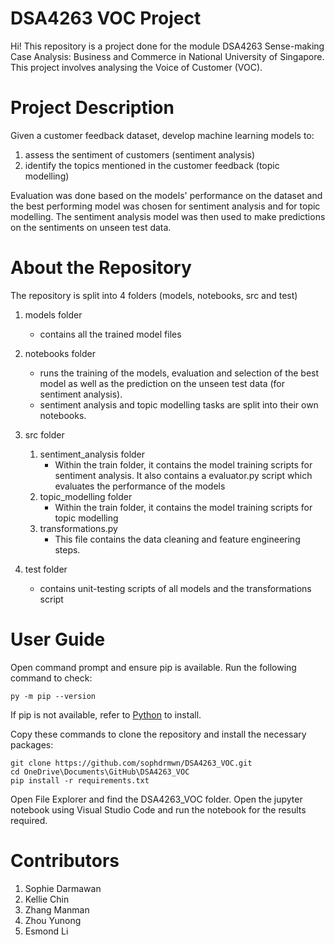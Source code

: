 # DSA4263 VOC Project
Hi! This repository is a project done for the module DSA4263 Sense-making Case Analysis: Business and Commerce in National University of Singapore. This project involves analysing the Voice of Customer (VOC). 

# Project Description
Given a customer feedback dataset, develop machine learning models to:
  1. assess the sentiment of customers (sentiment analysis)
  2. identify the topics mentioned in the customer feedback (topic modelling)

Evaluation was done based on the models' performance on the dataset and the best performing model was chosen for sentiment analysis and for topic modelling. The sentiment analysis model was then used to make predictions on the sentiments on unseen test data.

# About the Repository
The repository is split into 4 folders (models, notebooks, src and test)

  1. models folder
      - contains all the trained model files
    
  2. notebooks folder
      - runs the training of the models, evaluation and selection of the best model as well as the prediction on the unseen test data (for sentiment analysis). 
      - sentiment analysis and topic modelling tasks are split into their own notebooks. 
  
  3. src folder
      1. sentiment_analysis folder
          - Within the train folder, it contains the model training scripts for sentiment analysis. It also contains a evaluator.py script which evaluates the performance of the models
      2. topic_modelling folder
          - Within the train folder, it contains the model training scripts for topic modelling
      3. transformations.py
          - This file contains the data cleaning and feature engineering steps.
   
  4. test folder
      - contains unit-testing scripts of all models and the transformations script
     

# User Guide
Open command prompt and ensure pip is available. Run the following command to check:
```
py -m pip --version
```
If pip is not available, refer to [Python](https://packaging.python.org/en/latest/tutorials/installing-packages/#:~:text=Ensure%20you%20can%20run%20pip%20from%20the%20command%20line,-Additionally%2C%20you'll&text=Run%20python%20get%2Dpip.py,they're%20not%20installed%20already.&text=Be%20cautious%20if%20you're,system%20or%20another%20package%20manager.)  to install. 

Copy these commands to clone the repository and install the necessary packages:
```
git clone https://github.com/sophdrmwn/DSA4263_VOC.git
cd OneDrive\Documents\GitHub\DSA4263_VOC
pip install -r requirements.txt
```
Open File Explorer and find the DSA4263_VOC folder. Open the jupyter notebook using Visual Studio Code and run the notebook for the results required.

# Contributors
  1. Sophie Darmawan
  2. Kellie Chin
  3. Zhang Manman
  4. Zhou Yunong
  5. Esmond Li
